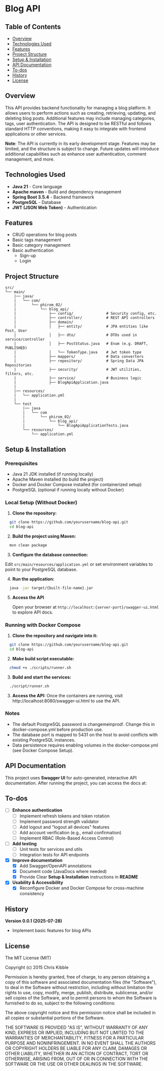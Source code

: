 # Blog API

## Table of Contents

- [Overview](#overview)
- [Technologies Used](#technologies-used)
- [Features](#features)
- [Project Structure](#project-structure)
- [Setup & Installation](#setup--installation)
- [API Documentation](#api-documentation)
- [To-dos](#to-dos)
- [History](#history)
- [License](#license)

## Overview

This API provides backend functionality for managing a blog platform. It allows users to perform actions such as
creating, retrieving, updating, and deleting blog posts. Additional features may include managing categories,
tags, user authentication. The API is designed to be RESTful and follows standard HTTP conventions, making it
easy to integrate with frontend applications or other services.

**Note**: The API is currently in its early development stage. Features may be limited, and the structure is subject to
change. Future updates will introduce additional capabilities such as enhance user authentication, comment management,
and more.

## Technologies Used

- **Java 21** - Core language
- **Apache maven** - Build and dependency management
- **Spring Boot 3.5.4** - Backend framework
- **PostgreSQL** - Database
- **JWT (JSON Web Token)** - Authentication

## Features

- CRUD operations for blog posts
- Basic tags management
- Basic category management
- Basic authentication
    - Sign-up
    - Login

## Project Structure

``` 
src/
└── main/
    |── java/
    |   └── com/
    |       └── phirom_02/
    |           └── blog_api/
    |               ├── config/               # Security config, etc.
    |               ├── controller/           # REST API controllers
    |               ├── domain/
    |               │   ├── entity/           # JPA entities like Post, User
    |               │   ├── dto/              # DTOs used in service/controller
    |               │   ├── PostStatus.java   # Enum (e.g. DRAFT, PUBLISHED)
    |               │   └── TokenType.java    # Jwt token type 
    |               ├── mappers/              # Data converters
    |               ├── repository/           # Spring Data JPA Repositories
    |               ├── security/             # JWT utilities, filters, etc.                          
    |               ├── service/              # Business logic
    |               ├── BlogApiApplication.java
    |
    |── resources/
    |   └── application.yml
    |
    └── test
        |── java
        |   └── com
        |       └── phirom_02/
        |           └── blog_api/
        |               └── BlogApiApplicationTests.java
        └── resources/
            └── application.yml
```

## Setup & Installation

### Prerequisites

- Java 21 JDK installed (if running locally)
- Apache Maven installed (to build the project)
- Docker and Docker Compose installed (for containerized setup)
- PostgreSQL (optional if running locally without Docker)

### Local Setup (Without Docker)

1. **Clone the repository:**

```bash
  git clone https://github.com/yourusername/blog-api.git
  cd blog-api
```

2. **Build the project using Maven:**

```bash
  mvn clean package
```

3. **Configure the database connection:**

Edit `src/main/resources/application.yml` or set environment variables to point to your PostgreSQL database.

4. **Run the application:**

```bash
  java -jar target/{built-file-name}.jar
```

5. **Access the API**

   Open your browser at `http://localhost:{server-port}/swagger-ui.html` to explore API docs.

### Running with Docker Compose

1. **Clone the repository and navigate into it:**

```bash
  git clone https://github.com/yourusername/blog-api.git
  cd blog-api
```

2. **Make build script executable:**

```bash
  chmod +x ./scripts/runner.sh
```

3. **Build and start the services:**

```bash
  ./script/runner.sh
```

3. **Access the API:**
   Once the containers are running, visit http://localhost:8080/swagger-ui.html to use the API.

### Notes

- The default PostgreSQL password is changemeinprod!. Change this in docker-compose.yml before production use.
- The database port is mapped to 5431 on the host to avoid conflicts with existing PostgreSQL instances.
- Data persistence requires enabling volumes in the docker-compose.yml (see Docker Compose Setup).

## API Documentation

This project uses **Swagger UI** for auto-generated, interactive API documentation.
After running the project, you can access the docs at:

## To-dos

- [ ] **Enhance authentication**
    - [ ] Implement refresh tokens and token rotation
    - [ ] Implement password strength validator
    - [ ] Add logout and "logout all devices" features
    - [ ] Add account verification (e.g., email confirmation)
    - [ ] Implement RBAC (Role-Based Access Control)

- [ ] **Add testing**
    - [ ] Unit tests for services and utils
    - [ ] Integration tests for API endpoints

- [x] **Improve documentation**
    - [x] Add Swagger/OpenAPI annotations
    - [x] Document code (JavaDocs where needed)
    - [x] Provide Clear **Setup & Installation** instructions in **README**

- [x] **Usability & Accessibility**
    - [x] Reconfigure Docker and Docker Compose for cross-machine consistency

## History

**Version 0.0.1 (2025-07-28)**

- Implement basic features for blog APIs

## License

The MIT License (MIT)

Copyright (c) 2015 Chris Kibble

Permission is hereby granted, free of charge, to any person obtaining a copy of this software and associated
documentation files (the "Software"), to deal in the Software without restriction, including without limitation the
rights to use, copy, modify, merge, publish, distribute, sublicense, and/or sell copies of the Software, and to permit
persons to whom the Software is furnished to do so, subject to the following conditions:

The above copyright notice and this permission notice shall be included in all copies or substantial portions of the
Software.

THE SOFTWARE IS PROVIDED "AS IS", WITHOUT WARRANTY OF ANY KIND, EXPRESS OR IMPLIED, INCLUDING BUT NOT LIMITED TO THE
WARRANTIES OF MERCHANTABILITY, FITNESS FOR A PARTICULAR PURPOSE AND NONINFRINGEMENT. IN NO EVENT SHALL THE AUTHORS OR
COPYRIGHT HOLDERS BE LIABLE FOR ANY CLAIM, DAMAGES OR OTHER LIABILITY, WHETHER IN AN ACTION OF CONTRACT, TORT OR
OTHERWISE, ARISING FROM, OUT OF OR IN CONNECTION WITH THE SOFTWARE OR THE USE OR OTHER DEALINGS IN THE SOFTWARE.
